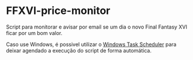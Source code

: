 # FFXVI-price-monitor
Script para monitorar e avisar por email se um dia o novo Final Fantasy XVI ficar por um bom valor.

Caso use Windows, é possivel utilizar o [Windows Task Scheduler](https://www.askpython.com/python/examples/execute-python-windows-task-scheduler) para deixar agendado a execução do script de forma automática.
